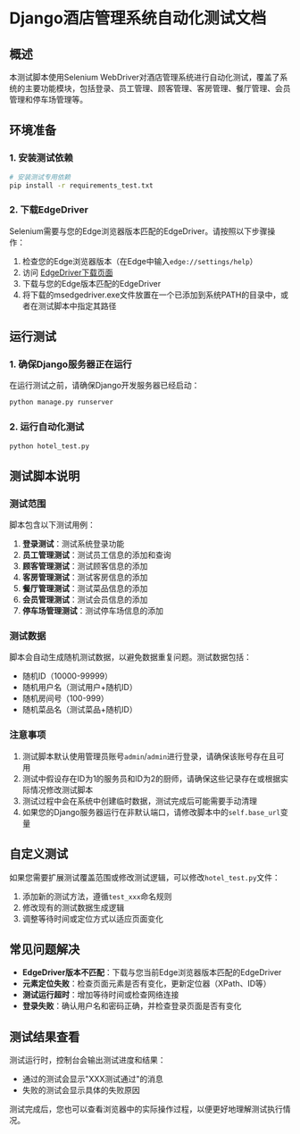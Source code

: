 # Django酒店管理系统自动化测试文档

## 概述
本测试脚本使用Selenium WebDriver对酒店管理系统进行自动化测试，覆盖了系统的主要功能模块，包括登录、员工管理、顾客管理、客房管理、餐厅管理、会员管理和停车场管理等。

## 环境准备

### 1. 安装测试依赖

```bash
# 安装测试专用依赖
pip install -r requirements_test.txt
```

### 2. 下载EdgeDriver

Selenium需要与您的Edge浏览器版本匹配的EdgeDriver。请按照以下步骤操作：

1. 检查您的Edge浏览器版本（在Edge中输入`edge://settings/help`）
2. 访问 [EdgeDriver下载页面](https://developer.microsoft.com/en-us/microsoft-edge/tools/webdriver/)
3. 下载与您的Edge版本匹配的EdgeDriver
4. 将下载的msedgedriver.exe文件放置在一个已添加到系统PATH的目录中，或者在测试脚本中指定其路径

## 运行测试

### 1. 确保Django服务器正在运行

在运行测试之前，请确保Django开发服务器已经启动：

```bash
python manage.py runserver
```

### 2. 运行自动化测试

```bash
python hotel_test.py
```

## 测试脚本说明

### 测试范围

脚本包含以下测试用例：

1. **登录测试**：测试系统登录功能
2. **员工管理测试**：测试员工信息的添加和查询
3. **顾客管理测试**：测试顾客信息的添加
4. **客房管理测试**：测试客房信息的添加
5. **餐厅管理测试**：测试菜品信息的添加
6. **会员管理测试**：测试会员信息的添加
7. **停车场管理测试**：测试停车场信息的添加

### 测试数据

脚本会自动生成随机测试数据，以避免数据重复问题。测试数据包括：

- 随机ID（10000-99999）
- 随机用户名（测试用户+随机ID）
- 随机房间号（100-999）
- 随机菜品名（测试菜品+随机ID）

### 注意事项

1. 测试脚本默认使用管理员账号`admin`/`admin`进行登录，请确保该账号存在且可用
2. 测试中假设存在ID为1的服务员和ID为2的厨师，请确保这些记录存在或根据实际情况修改测试脚本
3. 测试过程中会在系统中创建临时数据，测试完成后可能需要手动清理
4. 如果您的Django服务器运行在非默认端口，请修改脚本中的`self.base_url`变量

## 自定义测试

如果您需要扩展测试覆盖范围或修改测试逻辑，可以修改`hotel_test.py`文件：

1. 添加新的测试方法，遵循`test_xxx`命名规则
2. 修改现有的测试数据生成逻辑
3. 调整等待时间或定位方式以适应页面变化

## 常见问题解决

- **EdgeDriver版本不匹配**：下载与您当前Edge浏览器版本匹配的EdgeDriver
- **元素定位失败**：检查页面元素是否有变化，更新定位器（XPath、ID等）
- **测试运行超时**：增加等待时间或检查网络连接
- **登录失败**：确认用户名和密码正确，并检查登录页面是否有变化

## 测试结果查看

测试运行时，控制台会输出测试进度和结果：
- 通过的测试会显示"XXX测试通过"的消息
- 失败的测试会显示具体的失败原因

测试完成后，您也可以查看浏览器中的实际操作过程，以便更好地理解测试执行情况。